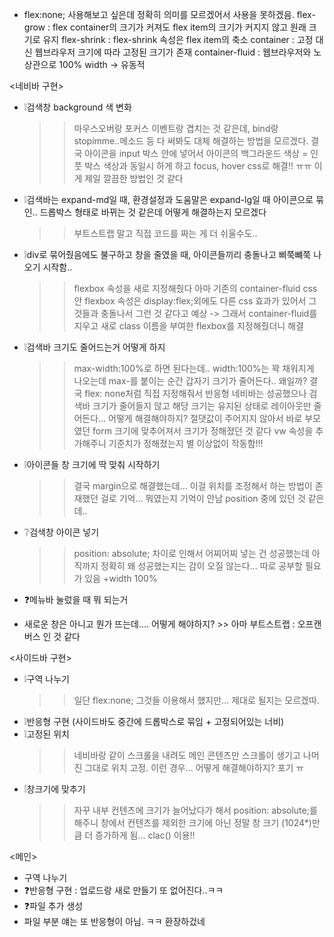 - flex:none; 사용해보고 싶은데 정확히 의미를 모르겠어서 사용을 못하겠음.
  flex-grow : flex container의 크기가 커져도 flex item의 크기가 커지지 않고 원래 크기로 유지
  flex-shrink : flex-shrink 속성은 flex item의 축소
  container : 고정 대신 웹브라우저 크기에 따라 고정된 크기가 존재
  container-fluid : 웹브라우저와 노상관으로 100% width -> 유동적

<네비바 구현>

- ❕검색창 background 색 변화
  > > 마우스오버랑 포커스 이벤트랑 겹치는 것 같은데, bind랑 stopimme..메소드 등 다 써봐도 대체 해결하는 방법을 모르겠다.
  > > 결국 아이콘을 input 박스 안에 넣어서 아이콘의 백그라운드 색상 = 인풋 박스 색상과 동일시 하게 하고 focus, hover css로 해결!! ㅠㅠ 이게 제일 깔끔한 방법인 것 같다
- ❕검색바는 expand-md일 때, 환경설정과 도움말은 expand-lg일 때 아이콘으로 묶인.. 드롭박스 형태로 바뀌는 것 같은데 어떻게 해결하는지 모르겠다
  > > 부트스트랩 말고 직접 코드를 짜는 게 더 쉬울수도..
- ❕div로 묶어줬음에도 불구하고 창을 줄였을 때, 아이콘들끼리 충돌나고 삐쭉뺴쭉 나오기 시작함..
  > > flexbox 속성을 새로 지정해줬다 아마 기존의 container-fluid css 안 flexbox 속성은 display:flex;외에도 다른 css 효과가 있어서 그것들과 충돌나서 그런 것 같다고 예상 -> 그래서 container-fluid를 지우고 새로 class 이름을 부여한 flexbox를 지정해줬더니 해결
- ❕검색바 크기도 줄어드는거 어떻게 하지
  > > max-width:100%로 하면 된다는데.. width:100%는 꽉 채워지게 나오는데 max-를 붙이는 순간 갑자기 크기가 줄어든다.. 왜일까?
  > > 결국 flex: none처럼 직접 지정해줘서 반응형 네비바는 성공했으나 검색바 크기가 줄어들지 않고 해당 크기는 유지된 상태로 레이아웃만 줄어든다... 어떻게 해결해야하지?
  > > 절댓값이 주어지지 않아서 바로 부모였던 form 크기에 맞추어져서 크기가 정해졌던 것 같다 vw 속성을 추가해주니 기준치가 정해졌는지 별 이상없이 작동함!!!
- ❕아이콘들 창 크기에 딱 맞춰 시작하기
  > > 결국 margin으로 해결했는데... 이걸 위치를 조정해서 하는 방법이 존재했던 걸로 기억...
  > > 뭐였는지 기억이 안남 position 중에 있던 것 같은데..
- ❔검색창 아이콘 넣기

  > > position: absolute; 차이로 인해서 어찌어찌 넣는 건 성공했는데 아직까지 정확히 왜 성공했는지는 감이 오질 않는다...
  > > 따로 공부할 필요가 있음 +width 100%

- ❓메뉴바 눌렀을 때 뭐 되는거

- 새로운 창은 아니고 뭔가 뜨는데.... 어떻게 해야하지? >> 아마 부트스트랩 : 오프캔버스 인 것 같다

<사이드바 구현>

- ❕구역 나누기
  > > 일단 flex:none; 그것들 이용해서 했지만... 제대로 될지는 모르겠따.
- ❕반응형 구현 (사이드바도 중간에 드롭박스로 묶임 + 고정되어있는 너비)
- ❕고정된 위치
  > > 네비바랑 같이 스크롤을 내려도 메인 콘텐츠만 스크롤이 생기고 나머진 그대로 위치 고정. 이런 경우... 어떻게 해결해야하지?
  > > 포기 ㅠ
- ❕창크기에 맞추기
  > > 자꾸 내부 컨텐츠에 크기가 늘어났다가 해서 position: absolute;를 해주니 창에서 컨텐츠를 제외한 크기에 아닌 정말 창 크기 (1024\*)만큼 더 증가하게 됨...
  > > clac() 이용!!

<메인>

- 구역 나누기
- ❓반응형 구현 : 업로드랑 새로 만들기 또 없어진다..ㅋㅋ
- ❓파일 추가 생성
- 파일 부분 얘는 또 반응형이 아님. ㅋㅋ 환장하겄네
